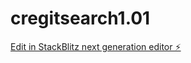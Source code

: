 # cregitsearch1.01

[Edit in StackBlitz next generation editor ⚡️](https://stackblitz.com/~/github.com/omameOj3/cregitsearch1.01)